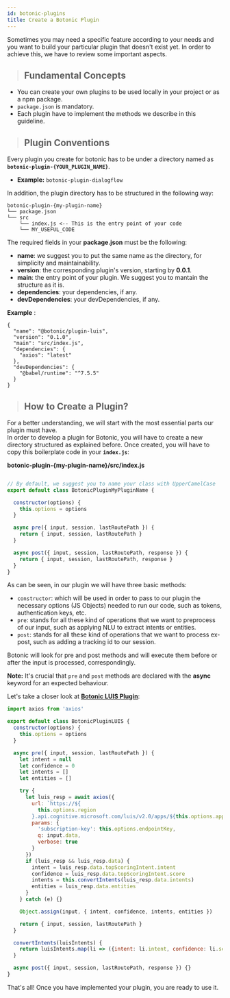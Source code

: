 ```yaml
---
id: botonic-plugins
title: Create a Botonic Plugin
---
```


Sometimes you may need a specific feature according to your needs and you want to build 
your particular plugin that doesn't exist yet. In order to achieve this, we have to review some important aspects.

> ## Fundamental Concepts
* You can create your own plugins to be used locally in your project or as a npm package.
* `package.json` is mandatory.
* Each plugin have to implement the methods we describe in this guideline.

> ## Plugin Conventions

Every plugin you create for botonic has to be under a directory named as  
**`botonic-plugin-{YOUR_PLUGIN_NAME}`**.  
* **Example:** `botonic-plugin-dialogflow`

In addition, the plugin directory has to be structured in the following way:
``` 
botonic-plugin-{my-plugin-name}
└── package.json
└── src
    └── index.js <-- This is the entry point of your code
    └── MY_USEFUL_CODE
```

The required fields in your **package.json** must be the following:
  * **name**: we suggest you to put the same name as the directory, for simplicity and maintainability.
  * **version**: the corresponding plugin's version, starting by **0.0.1**.
  * **main**: the entry point of your plugin. We suggest you to mantain the structure as it is. 
  * **dependencies**: your dependencies, if any.
  * **devDependencies**: your devDependencies, if any.  

**Example** :

```
{
  "name": "@botonic/plugin-luis",
  "version": "0.1.0",
  "main": "src/index.js",
  "dependencies": {
    "axios": "latest"
  },
  "devDependencies": {
    "@babel/runtime": "^7.5.5"
  }
}
```

> ## How to Create a Plugin? 

For a better understanding, we will start with the most essential parts our plugin must have.  
In order to develop a plugin for Botonic, you will have to create a new directory structured as explained before.
Once created, you will have to copy this boilerplate code in your **`index.js`**:

**botonic-plugin-{my-plugin-name}/src/index.js**

```javascript

// By default, we suggest you to name your class with UpperCamelCase
export default class BotonicPluginMyPluginName {

  constructor(options) {
    this.options = options
  }

  async pre({ input, session, lastRoutePath }) {
    return { input, session, lastRoutePath }
  }

  async post({ input, session, lastRoutePath, response }) {
    return { input, session, lastRoutePath, response }
  }
}

```

As can be seen, in our plugin we will have three basic methods:
* `constructor`: which will be used in order to pass to our plugin the necessary options (JS Objects) needed to run our code,
such as tokens, authentication keys, etc.
* `pre`: stands for all these kind of operations that we want to preprocess of our input, such as applying NLU to extract intents or entities.
* `post`: stands for all these kind of operations that we want to process ex-post, such as adding a tracking id to our session.

Botonic will look for pre and post methods and will execute them before or after the input is processed, correspondingly.

**Note:** It's crucial that `pre` and `post` methods are declared with the **async** keyword for an expected behaviour.

Let's take a closer look at [**<u>Botonic LUIS Plugin</u>**](https://github.com/hubtype/botonic/tree/master/packages/botonic-plugin-luis):

```js
import axios from 'axios'

export default class BotonicPluginLUIS {
  constructor(options) {
    this.options = options
  }

  async pre({ input, session, lastRoutePath }) {
    let intent = null
    let confidence = 0
    let intents = []
    let entities = []

    try {
      let luis_resp = await axios({
        url: `https://${
          this.options.region
        }.api.cognitive.microsoft.com/luis/v2.0/apps/${this.options.appID}`,
        params: {
          'subscription-key': this.options.endpointKey,
          q: input.data,
          verbose: true
        }
      })
      if (luis_resp && luis_resp.data) {
        intent = luis_resp.data.topScoringIntent.intent
        confidence = luis_resp.data.topScoringIntent.score
        intents = this.convertIntents(luis_resp.data.intents)
        entities = luis_resp.data.entities
      }
    } catch (e) {}

    Object.assign(input, { intent, confidence, intents, entities })

    return { input, session, lastRoutePath }
  }

  convertIntents(luisIntents) {
    return luisIntents.map(li => ({intent: li.intent, confidence: li.score}))
  }

  async post({ input, session, lastRoutePath, response }) {}
}
```

That's all! Once you have implemented your plugin, you are ready to use it.
